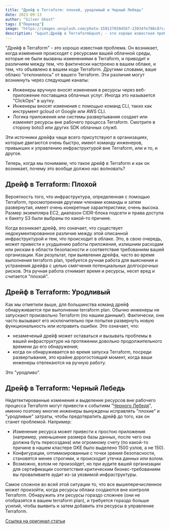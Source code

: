```yaml
---
title: "Дрейф в Terraform: плохой, уродливый и Черный Лебедь"
date: 2023-09-13
author: "Silver Ghost"
tags: ["Перевод"]
image: "https://images.unsplash.com/photo-1591376594567-23034fe788c8?crop&#x3D;entropy&amp;cs&#x3D;tinysrgb&amp;fit&#x3D;max&amp;fm&#x3D;jpg&amp;ixid&#x3D;M3wxMTc3M3wwfDF8c2VhcmNofDUyfHxibGFjayUyMHN3YW58ZW58MHx8fHwxNzM5ODA5MjMzfDA&amp;ixlib&#x3D;rb-4.0.3&amp;q&#x3D;80&amp;w&#x3D;2000"
description: "&quot;Дрейф в Terraform&quot; - это хорошо известная проблема. Он возникает, когда изменения происходят с ресурсами вашей облачной среды, которые не были вызваны изменениями в Terraform, и приводит к различиям между тем, что фактически настроено в вашем облаке, и тем, что объявлено в вашем коде Terraform. Другими словами, ваше облако &quot;отклонилось&quot;"
---
```


"Дрейф в Terraform" - это хорошо известная проблема. Он возникает, когда изменения происходят с ресурсами вашей облачной среды, которые не были вызваны изменениями в Terraform, и приводит к различиям между тем, что фактически настроено в вашем облаке, и тем, что объявлено в вашем коде Terraform. Другими словами, ваше облако "отклонилось" от вашего Terraform. Эти различия могут возникнуть через следующие каналы:

- Инженеры вручную вносят изменения в ресурсы через веб-приложение поставщика облачных услуг. Иногда это называется "ClickOps" в шутку.
- Инженеры вносят изменения с помощью команд CLI, таких как инструмент gcloud от Google или AWS CLI.
- Логика приложения или системы развертывания создает или изменяет ресурсы вне рабочего процесса Terraform. Смотрите в сторону boto3 или других SDK облачных служб.

Эти источники дрейфа чаще всего присутствуют в организациях, которые двигаются очень быстро, имеют команду инженеров, привыкших к управлению инфраструктурой вне Terraform, или и то, и другое.

Теперь, когда мы понимаем, что такое дрейф в Terraform и как он возникает, почему это вообще должно нас волновать?

## Дрейф в Terraform: Плохой

Вероятность того, что инфраструктура, определенная с помощью Terraform, просмотренная другими членами команды и затем развернутая, имеет очень конкретные характеристики, очень высока. Размер экземпляра EC2, диапазон CIDR-блока подсети и права доступа к бакету S3 были выбраны по какой-то причине.

Когда возникает дрейф, это означает, что существует недокументированное различие между этой описанной инфраструктурой и тем, что происходит в облаке. Это, в свою очередь, может привести к ухудшению работы приложения, излишним расходам или рискам в области безопасности и соответствия требованиям вашей организации. Как результат, при выявлении дрейфа, часто во время выполнения terraform plan, требуется ручная работа для выяснения и устранения дрейфа с целью смягчения потенциальных долгосрочных рисков. Эта ручная работа отнимает время и ресурсы, несет вред и считается "плохой".

## Дрейф в Terraform: Уродливый

Как мы отметили выше, для большинства команд дрейф обнаруживается при выполнении terraform plan. Обычно инженеры не запускают произвольно Terraform (по нашим данным!). Фактически, они часто вызывают его исключительно при попытке развернуть новую функциональность или исправить ошибки. Это означает, что:

- незамеченый дрейф может оставаться и вызывать проблемы в вашей инфраструктуре на протяжении довольно продолжительного времени до его обнаружения;
- когда он обнаруживается во время запуска Terraform, посреди развертывания, это крайне дорогостоящий момент, когда ваши инженеры отвлекаются на ручную работу.

Это "уродливо".

## Дрейф в Terraform: Черный Лебедь

Недетектированные изменения и выделение ресурсов вне рабочего процесса Terraform могут привести к событиям "[Черного Лебедя](https://www.litres.ru/book/smart-reading/kluchevye-idei-knigi-chernyy-lebed-pod-znakom-nepredskazuemo-51799503/?lfrom=1970455&ref=geeknest.ru)", именно поэтому многие инженеры вынуждены исправлять "плохие" и "уродливые" затраты, чтобы предотвратить дрейф до того, как он станет проблемой. Например:

- Изменение ресурса может привести к простою приложения (например, уменьшение размера базы данных, после чего она должна буть пересоздана) или огромному счету (по какой-то причине в нашем кластере GKE было выделено 1500 узлов, а не 150).
- Конфигурации, оптимизированные с точки зрения безопасности, становятся менее строгими, и происходит утечка данных или взлом.
- Возможно, взлом не произойдет, но при аудите вашей организации для сертификации соответствия критическим бизнес-требованиям вы проваливаете аудит из-за уязвимой инфраструктуры.

Самое сложное во всей этой ситуации то, что все вышеперечисленное может произойти, когда ресурсы облака создаются вне контроля Terraform. Обнаружить эти ресурсы гораздо сложнее (они не отобразятся в вашем terraform plan), и требуется гораздо больше усилий, чтобы выявить и затем добавить эти ресурсы в управление Terraform.

[Ссылка на оригинал статьи](https://dragondrop.cloud/2023/08/10/terraform-drift-the-bad-the-ugly-and-the-black-swan/?ref=geeknest.ru)